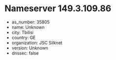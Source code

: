 # Nameserver 149.3.109.86

* as_number: 35805
* name: Unknown
* city: Tbilisi
* country: GE
* organization: JSC Silknet
* version: Unknown
* dnssec: false

